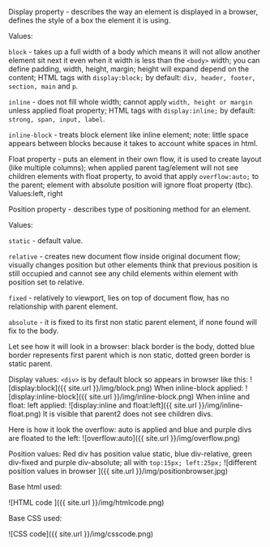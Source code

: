 Display property - describes the way an element is displayed in a browser, defines the style of a box the element it is using.

Values:

```block``` - takes up a full width of a body which means it will not allow another element sit next it even when it width is less than the ```<body>``` width; you can define padding, width, height, margin; height will expand depend on the content;
HTML tags with ```display:block;``` by default: ```div, header, footer, section, main``` and ```p```.

```inline``` - does not fill whole width; cannot apply ```width, height or margin``` unless applied float property;
HTML tags with ```display:inline;``` by default: ```strong, span, input, label```.

```inline-block``` - treats block element like inline element; note: little space appears between blocks because it takes to account white spaces in html.

Float property - puts an element in their own flow, it is used to create layout (like multiple columns); when applied parent tag/element will not see children elements with float property, to avoid that apply ```overflow:auto;``` to the parent; element with absolute position will ignore float property (tbc).
Values:left, right

Position property - describes type of positioning method for an element.

Values:

```static``` - default value.

```relative``` - creates new document flow inside original document flow; visually changes position but other elements think that previous position is still occupied and cannot see any child elements within element with position set to relative.

```fixed``` - relatively to viewport, lies on top of document flow, has no relationship with parent element.

```absolute``` - it is fixed to its first non static parent element, if none found will fix to the body.

Let see how it will look in a browser: black border is the body, dotted blue border represents first parent which is non static, dotted green border is static parent.

Display values:
```<div>``` is by default block so appears in browser like this:
![display:block]({{ site.url }}/img/block.png)
When inline-block applied:
![display:inline-block]({{ site.url }}/img/inline-block.png)
When inline  and float: left applied:
![display:inline and float:left]({{ site.url }}/img/inline-float.png)
It is visible that parent2 does not see children divs.

Here is how it look the overflow: auto is applied and blue and purple divs are floated to the left:
![overflow:auto]({{ site.url }}/img/overflow.png)

Position values: Red div has position value static, blue div-relative, green div-fixed and  purple div-absolute; all with ```top:15px; left:25px;```
![different position values in browser ]({{ site.url }}/img/positionbrowser.jpg)

Base html used:

![HTML code ]({{ site.url }}/img/htmlcode.png)

Base CSS used:

![CSS code]({{ site.url }}/img/csscode.png)
